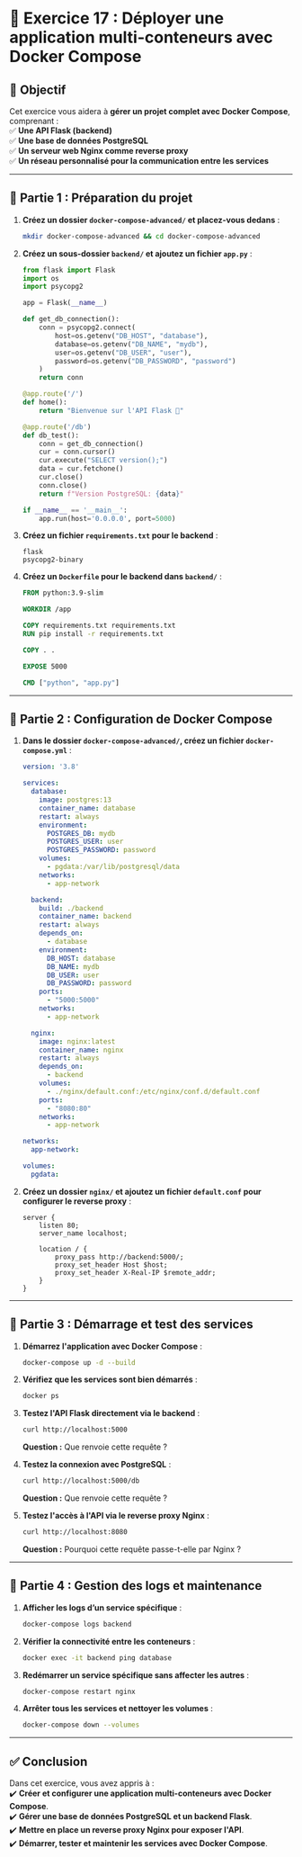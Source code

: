 

# **📝 Exercice 17 : Déployer une application multi-conteneurs avec Docker Compose**

## **📌 Objectif**
Cet exercice vous aidera à **gérer un projet complet avec Docker Compose**, comprenant :  
✅ **Une API Flask (backend)**  
✅ **Une base de données PostgreSQL**  
✅ **Un serveur web Nginx comme reverse proxy**  
✅ **Un réseau personnalisé pour la communication entre les services**  

---

## **🎯 Partie 1 : Préparation du projet**
1. **Créez un dossier `docker-compose-advanced/` et placez-vous dedans** :
   ```sh
   mkdir docker-compose-advanced && cd docker-compose-advanced
   ```
2. **Créez un sous-dossier `backend/` et ajoutez un fichier `app.py`** :
   ```python
   from flask import Flask
   import os
   import psycopg2

   app = Flask(__name__)

   def get_db_connection():
       conn = psycopg2.connect(
           host=os.getenv("DB_HOST", "database"),
           database=os.getenv("DB_NAME", "mydb"),
           user=os.getenv("DB_USER", "user"),
           password=os.getenv("DB_PASSWORD", "password")
       )
       return conn

   @app.route('/')
   def home():
       return "Bienvenue sur l'API Flask 🚀"

   @app.route('/db')
   def db_test():
       conn = get_db_connection()
       cur = conn.cursor()
       cur.execute("SELECT version();")
       data = cur.fetchone()
       cur.close()
       conn.close()
       return f"Version PostgreSQL: {data}"

   if __name__ == '__main__':
       app.run(host='0.0.0.0', port=5000)
   ```

3. **Créez un fichier `requirements.txt` pour le backend** :
   ```
   flask
   psycopg2-binary
   ```

4. **Créez un `Dockerfile` pour le backend dans `backend/`** :
   ```dockerfile
   FROM python:3.9-slim

   WORKDIR /app

   COPY requirements.txt requirements.txt
   RUN pip install -r requirements.txt

   COPY . .

   EXPOSE 5000

   CMD ["python", "app.py"]
   ```

---

## **🎯 Partie 2 : Configuration de Docker Compose**
1. **Dans le dossier `docker-compose-advanced/`, créez un fichier `docker-compose.yml`** :
   ```yaml
   version: '3.8'

   services:
     database:
       image: postgres:13
       container_name: database
       restart: always
       environment:
         POSTGRES_DB: mydb
         POSTGRES_USER: user
         POSTGRES_PASSWORD: password
       volumes:
         - pgdata:/var/lib/postgresql/data
       networks:
         - app-network

     backend:
       build: ./backend
       container_name: backend
       restart: always
       depends_on:
         - database
       environment:
         DB_HOST: database
         DB_NAME: mydb
         DB_USER: user
         DB_PASSWORD: password
       ports:
         - "5000:5000"
       networks:
         - app-network

     nginx:
       image: nginx:latest
       container_name: nginx
       restart: always
       depends_on:
         - backend
       volumes:
         - ./nginx/default.conf:/etc/nginx/conf.d/default.conf
       ports:
         - "8080:80"
       networks:
         - app-network

   networks:
     app-network:

   volumes:
     pgdata:
   ```

2. **Créez un dossier `nginx/` et ajoutez un fichier `default.conf` pour configurer le reverse proxy** :
   ```nginx
   server {
       listen 80;
       server_name localhost;

       location / {
           proxy_pass http://backend:5000/;
           proxy_set_header Host $host;
           proxy_set_header X-Real-IP $remote_addr;
       }
   }
   ```

---

## **🎯 Partie 3 : Démarrage et test des services**
1. **Démarrez l'application avec Docker Compose** :
   ```sh
   docker-compose up -d --build
   ```
2. **Vérifiez que les services sont bien démarrés** :
   ```sh
   docker ps
   ```
3. **Testez l'API Flask directement via le backend** :
   ```sh
   curl http://localhost:5000
   ```
   **Question :** Que renvoie cette requête ?

4. **Testez la connexion avec PostgreSQL** :
   ```sh
   curl http://localhost:5000/db
   ```
   **Question :** Que renvoie cette requête ?

5. **Testez l'accès à l'API via le reverse proxy Nginx** :
   ```sh
   curl http://localhost:8080
   ```
   **Question :** Pourquoi cette requête passe-t-elle par Nginx ?

---

## **🎯 Partie 4 : Gestion des logs et maintenance**
1. **Afficher les logs d’un service spécifique** :
   ```sh
   docker-compose logs backend
   ```
2. **Vérifier la connectivité entre les conteneurs** :
   ```sh
   docker exec -it backend ping database
   ```
3. **Redémarrer un service spécifique sans affecter les autres** :
   ```sh
   docker-compose restart nginx
   ```
4. **Arrêter tous les services et nettoyer les volumes** :
   ```sh
   docker-compose down --volumes
   ```

---

## **✅ Conclusion**
Dans cet exercice, vous avez appris à :  
✔️ **Créer et configurer une application multi-conteneurs avec Docker Compose**.  
✔️ **Gérer une base de données PostgreSQL et un backend Flask**.  
✔️ **Mettre en place un reverse proxy Nginx pour exposer l'API**.  
✔️ **Démarrer, tester et maintenir les services avec Docker Compose**.  


